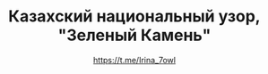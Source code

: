 ---
title: Казахский национальный узор, "Зеленый Камень"
description: Значок или магнит. 32 мм, ручная работа
author: https://t.me/Irina_7owl
cost: 3000₸
---